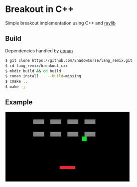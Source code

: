 # Breakout in C++

Simple breakout implementation using C++ and [raylib](https://www.raylib.com/)

## Build
Dependencies handled by [conan](https://conan.io/)

```bash
$ git clone https://github.com/ShadowCurse/lang_remix.git
$ cd lang_remix/breakout_cxx
$ mkdir build && cd build
$ conan install .. --build=missing
$ cmake ..
$ make -j
```

## Example
<img src="./examples/breakout_cxx.png" width="400">

